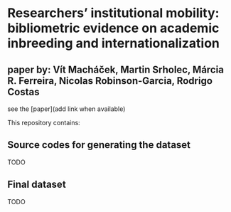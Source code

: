 # Researchers’ institutional mobility: bibliometric evidence on academic inbreeding and internationalization

## paper by: Vít Macháček, Martin Srholec, Márcia R. Ferreira, Nicolas Robinson-Garcia, Rodrigo Costas

see the [paper](add link when available)

This repository contains:

## Source codes for generating the dataset
TODO


## Final dataset
TODO
